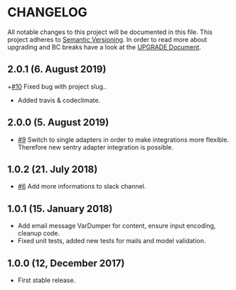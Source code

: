 # CHANGELOG

All notable changes to this project will be documented in this file. This project adheres to [Semantic Versioning](http://semver.org/).
In order to read more about upgrading and BC breaks have a look at the [UPGRADE Document](UPGRADE.md).

## 2.0.1 (6. August 2019)

+[#10](https://github.com/luyadev/luya-module-errorapi/issues/10) Fixed bug with project slug..
+ Added travis & codeclimate.

## 2.0.0 (5. August 2019)

+ [#9](https://github.com/luyadev/luya-module-errorapi/pull/9) Switch to single adapters in order to make integrations more flexible. Therefore new sentry adapter integration is possible.

## 1.0.2 (21. July 2018)

+ [#6](https://github.com/luyadev/luya-module-errorapi/issues/6) Add more informations to slack channel.

## 1.0.1 (15. January 2018)

+ Add email message VarDumper for content, ensure input encoding, cleanup code.
+ Fixed unit tests, added new tests for mails and model validation.

## 1.0.0 (12, December 2017)

+ First stable release.